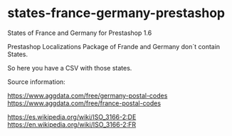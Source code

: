 # states-france-germany-prestashop
States of France and Germany for Prestashop 1.6

Prestashop Localizations Package of Frande and Germany don´t contain States.

So here you have a CSV with those states.

Source information:

https://www.aggdata.com/free/germany-postal-codes
https://www.aggdata.com/free/france-postal-codes

https://es.wikipedia.org/wiki/ISO_3166-2:DE
https://en.wikipedia.org/wiki/ISO_3166-2:FR